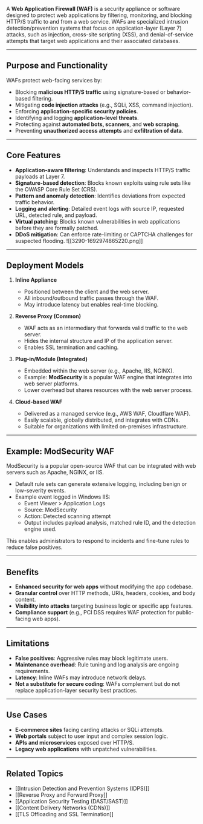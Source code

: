 A **Web Application Firewall (WAF)** is a security appliance or software designed to protect web applications by filtering, monitoring, and blocking HTTP/S traffic to and from a web service. WAFs are specialized intrusion detection/prevention systems that focus on application-layer (Layer 7) attacks, such as injection, cross-site scripting (XSS), and denial-of-service attempts that target web applications and their associated databases.

---

## Purpose and Functionality

WAFs protect web-facing services by:

- Blocking **malicious HTTP/S traffic** using signature-based or behavior-based filtering.
- Mitigating **code injection attacks** (e.g., SQLi, XSS, command injection).
- Enforcing **application-specific security policies**.
- Identifying and logging **application-level threats**.
- Protecting against **automated bots, scanners**, and **web scraping**.
- Preventing **unauthorized access attempts** and **exfiltration of data**.

---

## Core Features

- **Application-aware filtering**: Understands and inspects HTTP/S traffic payloads at Layer 7.
- **Signature-based detection**: Blocks known exploits using rule sets like the OWASP Core Rule Set (CRS).
- **Pattern and anomaly detection**: Identifies deviations from expected traffic behavior.
- **Logging and alerting**: Detailed event logs with source IP, requested URL, detected rule, and payload.
- **Virtual patching**: Blocks known vulnerabilities in web applications before they are formally patched.
- **DDoS mitigation**: Can enforce rate-limiting or CAPTCHA challenges for suspected flooding.
![[3290-1692974865220.png]]
---

## Deployment Models

1. **Inline Appliance**  
   - Positioned between the client and the web server.
   - All inbound/outbound traffic passes through the WAF.
   - May introduce latency but enables real-time blocking.

2. **Reverse Proxy (Common)**  
   - WAF acts as an intermediary that forwards valid traffic to the web server.
   - Hides the internal structure and IP of the application server.
   - Enables SSL termination and caching.

3. **Plug-in/Module (Integrated)**  
   - Embedded within the web server (e.g., Apache, IIS, NGINX).
   - Example: **ModSecurity** is a popular WAF engine that integrates into web server platforms.
   - Lower overhead but shares resources with the web server process.

4. **Cloud-based WAF**  
   - Delivered as a managed service (e.g., AWS WAF, Cloudflare WAF).
   - Easily scalable, globally distributed, and integrates with CDNs.
   - Suitable for organizations with limited on-premises infrastructure.

---

## Example: ModSecurity WAF

ModSecurity is a popular open-source WAF that can be integrated with web servers such as Apache, NGINX, or IIS.

- Default rule sets can generate extensive logging, including benign or low-severity events.
- Example event logged in Windows IIS:
  - Event Viewer > Application Logs
  - Source: ModSecurity
  - Action: Detected scanning attempt
  - Output includes payload analysis, matched rule ID, and the detection engine used.

This enables administrators to respond to incidents and fine-tune rules to reduce false positives.

---

## Benefits

- **Enhanced security for web apps** without modifying the app codebase.
- **Granular control** over HTTP methods, URIs, headers, cookies, and body content.
- **Visibility into attacks** targeting business logic or specific app features.
- **Compliance support** (e.g., PCI DSS requires WAF protection for public-facing web apps).

---

## Limitations

- **False positives**: Aggressive rules may block legitimate users.
- **Maintenance overhead**: Rule tuning and log analysis are ongoing requirements.
- **Latency**: Inline WAFs may introduce network delays.
- **Not a substitute for secure coding**: WAFs complement but do not replace application-layer security best practices.

---

## Use Cases

- **E-commerce sites** facing carding attacks or SQLi attempts.
- **Web portals** subject to user input and complex session logic.
- **APIs and microservices** exposed over HTTP/S.
- **Legacy web applications** with unpatched vulnerabilities.

---

## Related Topics

- [[Intrusion Detection and Prevention Systems (IDPS)]]
- [[Reverse Proxy and Forward Proxy]]
- [[Application Security Testing (DAST/SAST)]]
- [[Content Delivery Networks (CDNs)]]
- [[TLS Offloading and SSL Termination]]


